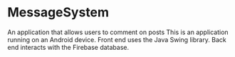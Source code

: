 # MessageSystem
An application that allows users to comment on posts
This is an application running on an Android device.
Front end uses the Java Swing library. Back end interacts with the Firebase database.
